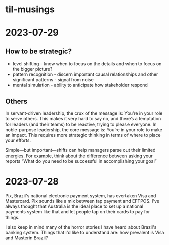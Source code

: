 # til-musings

# 2023-07-29

## How to be strategic?

* level shifting - know when to focus on the details and when to focus on the bigger picture?
* pattern recognition - discern important causal relationships and other significant patterns - signal from noise
* mental simulation - ability to anticipate how stakeholder respond



## Others

In servant-driven leadership, the crux of the message is: You’re in your role to serve others. This makes it very hard to say no, and there’s a temptation for leaders (and their teams) to be reactive, trying to please everyone. In noble-purpose leadership, the core message is: You’re in your role to make an impact. This requires more strategic thinking in terms of where to place your efforts.
 
Simple—but important—shifts can help managers parse out their limited energies. For example, think about the difference between asking your reports “What do you need to be successful in accomplishing your goal”



# 2023-07-28

Pix, Brazil's national electronic payment system, has overtaken Visa and Mastercard. Pix sounds like a mix between tap payment and EFTPOS. I've always thought that Australia is the ideal place to set up a national payments system like that and let people tap on their cards to pay for things. 

I also keep in mind many of the horror stories I have heard about Brazil's banking system. Things that I'd like to understand are: how prevalent is Visa and Masterin Brazil?

